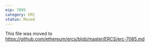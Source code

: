 ```yaml
---
eip: 7085
category: ERC
status: Moved
---
```


This file was moved to https://github.com/ethereum/ercs/blob/master/ERCS/erc-7085.md
